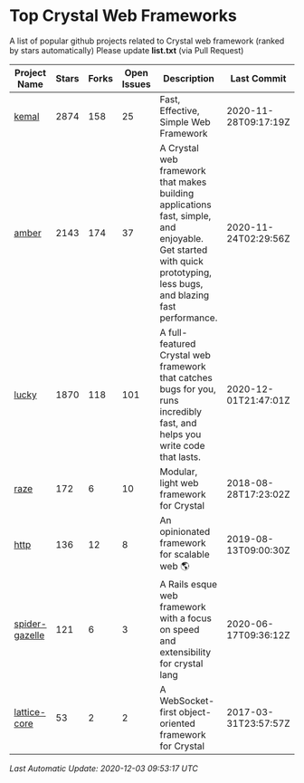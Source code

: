 # Top Crystal Web Frameworks

A list of popular github projects related to Crystal web framework (ranked by stars automatically)
Please update **list.txt** (via Pull Request)

| Project Name | Stars | Forks | Open Issues | Description | Last Commit |
| ------------ | ----- | ----- | ----------- | ----------- | ----------- |
| [kemal](https://github.com/kemalcr/kemal) |2874|158|25|Fast, Effective, Simple Web Framework|2020-11-28T09:17:19Z|
| [amber](https://github.com/amberframework/amber) |2143|174|37|A Crystal web framework that makes building applications fast, simple, and enjoyable. Get started with quick prototyping, less bugs, and blazing fast performance.|2020-11-24T02:29:56Z|
| [lucky](https://github.com/luckyframework/lucky) |1870|118|101|A full-featured Crystal web framework that catches bugs for you, runs incredibly fast, and helps you write code that lasts.|2020-12-01T21:47:01Z|
| [raze](https://github.com/samueleaton/raze) |172|6|10|Modular, light web framework for Crystal|2018-08-28T17:23:02Z|
| [http](https://github.com/onyxframework/http) |136|12|8|An opinionated framework for scalable web 🌎|2019-08-13T09:00:30Z|
| [spider-gazelle](https://github.com/spider-gazelle/spider-gazelle) |121|6|3|A Rails esque web framework with a focus on speed and extensibility for crystal lang|2020-06-17T09:36:12Z|
| [lattice-core](https://github.com/jasonl99/lattice-core) |53|2|2|A WebSocket-first object-oriented framework for Crystal|2017-03-31T23:57:57Z|

*Last Automatic Update: 2020-12-03 09:53:17 UTC*
